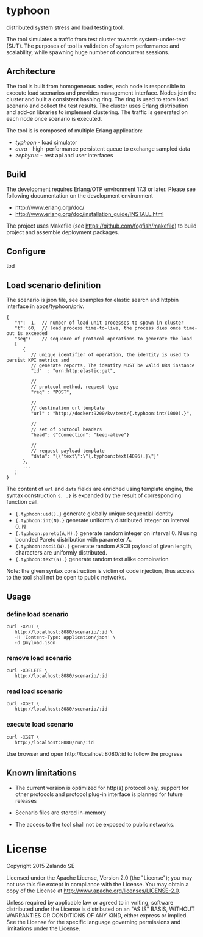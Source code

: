 # typhoon

distributed system stress and load testing tool.

The tool simulates a traffic from test cluster towards system-under-test (SUT). The purposes of tool is validation of system performance and scalability, while spawning huge number of concurrent sessions.      

## Architecture

The tool is built from homogeneous nodes, each node is responsible to execute load scenarios and provides management interface. Nodes join the cluster and built a consistent hashing ring. The ring is used to store load scenario and collect the test results. The cluster uses Erlang distribution and add-on libraries to implement clustering. The traffic is generated on each node once scenario is executed.

The tool is is composed of multiple Erlang application:

* _typhoon_ - load simulator
* _aura_ - high-performance persistent queue to exchange sampled data
* _zephyrus_ - rest api and user interfaces 


## Build

The development requires Erlang/OTP environment 17.3 or later.
Please see following documentation on the development environment
* http://www.erlang.org/doc/ 
* http://www.erlang.org/doc/installation_guide/INSTALL.html

The project uses Makefile (see https://github.com/fogfish/makefile) to build project and assemble deployment packages.

## Configure

tbd

## Load scenario definition

The scenario is json file, see examples for elastic search and httpbin interface in apps/typhoon/priv.

```
{
   "n":  1,  // number of load unit processes to spawn in cluster
   "t": 60,  // load process time-to-live, the process dies once time-out is exceeded
   "seq":    // sequence of protocol operations to generate the load
   [
      {
         // unique identifier of operation, the identity is used to persist KPI metrics and
         // generate reports. The identity MUST be valid URN instance
         "id"  : "urn:http:elastic:get",

         //
         // protocol method, request type
         "req" : "POST",

         //
         // destination url template
         "url" : "http://docker:9200/kv/test/{.typhoon:int(1000).}",

         //
         // set of protocol headers
         "head": {"Connection": "keep-alive"}

         //
         // request payload template
         "data": "{\"text\":\"{.typhoon:text(4096).}\"}"
      },
      ...
   ]
}
```

The content of ```url``` and ```data``` fields are enriched using template engine, the syntax construction ```{. .}``` is expanded by the result of corresponding function call. 

* ```{.typhoon:uid().}``` generate globally unique sequential identity
* ```{.typhoon:int(N).}``` generate uniformly distributed integer on interval 0..N
* ```{.typhoon:pareto(A,N).}``` generate random integer on interval 0..N using bounded Pareto distribution with parameter A.
* ```{.typhoon:ascii(N).}``` generate random ASCII payload of given length, characters are uniformly distributed.
* ```{.typhoon:text(N).}``` generate random text alike combination

Note: the given syntax construction is victim of code injection, thus access to the tool shall not be open to public networks.

## Usage

### define load scenario

```
curl -XPUT \
   http://localhost:8080/scenario/:id \
   -H 'Content-Type: application/json' \
   -d @myload.json
```

### remove load scenario

```
curl -XDELETE \
   http://localhost:8080/scenario/:id
```

### read load scenario

```
curl -XGET \
   http://localhost:8080/scenario/:id
```

### execute load scenario

```
curl -XGET \
   http://localhost:8080/run/:id
```

Use browser and open http://localhost:8080/:id to follow the progress


## Known limitations

* The current version is optimized for http(s) protocol only, support for other protocols and protocol plug-in interface is planned for future releases

* Scenario files are stored in-memory

* The access to the tool shall not be exposed to public networks.
 

# License

Copyright 2015 Zalando SE

Licensed under the Apache License, Version 2.0 (the "License"); you may not use this file except in compliance with the License. You may obtain a copy of the License at http://www.apache.org/licenses/LICENSE-2.0.

Unless required by applicable law or agreed to in writing, software distributed under the License is distributed on an "AS IS" BASIS, WITHOUT WARRANTIES OR CONDITIONS OF ANY KIND, either express or implied. See the License for the specific language governing permissions and limitations under the License.
